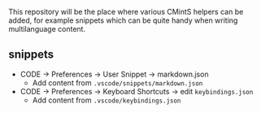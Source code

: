 This repository will be the place where various CMintS helpers can be added, for
example snippets which can be quite handy when writing multilanguage content.

## snippets

- CODE -> Preferences -> User Snippet -> markdown.json
  - Add content from `.vscode/snippets/markdown.json`
- CODE -> Preferences -> Keyboard Shortcuts -> edit `keybindings.json`
  - Add content from `.vscode/keybindings.json`
